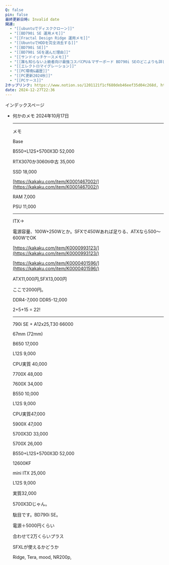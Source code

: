 ```yaml
---
Q: false
pin: false
最終更新日時: Invalid date
関連:
  - "[[ubuntuでディスククローン]]"
  - "[[BD790i SE 運用メモ]]"
  - "[[Fractal Design Ridge 運用メモ]]"
  - "[[UbuntuでHDDを完全消去する]]"
  - "[[BD790i SE]]"
  - "[[BD790i SEを選んだ理由]]"
  - "[[サンドイッチケースメモ]]"
  - "[[誰も知らない上級者向け最強コスパCPU＆マザーボード BD790i SEのどこよりも詳しい解説]]"
  - "[[エレクトロマイグレーション]]"
  - "[[PC環境&遍歴]]"
  - "[[PC更新2024秋]]"
  - "[[PCケース]]"
2ホップリンク: https://www.notion.so/1201121f1cf680deb46eef35d04c268d, https://www.notion.so/526abee8ef61413abf3cc752e7f9770f,https://www.notion.so/1101121f1cf680828c80e49572807ac8, https://www.notion.so/11e1121f1cf68051853decacc2ae16ff, https://www.notion.so/1201121f1cf680deb46eef35d04c268d,https://www.notion.so/10e1121f1cf680c4a8c5cecac6b48a9d, https://www.notion.so/1201121f1cf680deb46eef35d04c268d, https://www.notion.so/1271121f1cf680238e6cff8c963cf890,https://www.notion.so/1201121f1cf680deb46eef35d04c268d, https://www.notion.so/4c8b316727574480a55558a652120951, https://www.notion.so/f6213f62a50648ea840ef6533535916e,https://www.notion.so/1101121f1cf68073bfa9ec3235c06f61, https://www.notion.so/1141121f1cf68077ba36e8a857265fb0, https://www.notion.so/1191121f1cf68093a976e5387333ca4a, https://www.notion.so/1201121f1cf680deb46eef35d04c268d,https://www.notion.so/1101121f1cf68073bfa9ec3235c06f61, https://www.notion.so/1101121f1cf680828c80e49572807ac8, https://www.notion.so/11e1121f1cf68051853decacc2ae16ff, https://www.notion.so/1201121f1cf680deb46eef35d04c268d,https://www.notion.so/10e1121f1cf680c4a8c5cecac6b48a9d, https://www.notion.so/1101121f1cf680828c80e49572807ac8, https://www.notion.so/1141121f1cf68077ba36e8a857265fb0, https://www.notion.so/11e1121f1cf68051853decacc2ae16ff, https://www.notion.so/1201121f1cf680deb46eef35d04c268d,https://www.notion.so/1201121f1cf680deb46eef35d04c268d,https://www.notion.so/10e1121f1cf680c4a8c5cecac6b48a9d, https://www.notion.so/1201121f1cf68035a870db26fd6eed98, https://www.notion.so/1201121f1cf680deb46eef35d04c268d, https://www.notion.so/1211121f1cf6802386d1fdf5fe0b03f4, https://www.notion.so/1d8438c238c44e1385993f33636f0fbd, https://www.notion.so/264cf34df21246b78f4df2fd592f734d, https://www.notion.so/4c21e168c38c4c40971d368dc1a63347, https://www.notion.so/5d3b6c787dd546cfbabeae3fa7311715, https://www.notion.so/61f07e380208485594fb69d25c212af8, https://www.notion.so/685ee866407a41babbd548581ebdcd8b,https://www.notion.so/1101121f1cf68073bfa9ec3235c06f61, https://www.notion.so/11c1121f1cf68090b0a6fd9ac7c31c0a, https://www.notion.so/1201121f1cf680deb46eef35d04c268d, https://www.notion.so/526abee8ef61413abf3cc752e7f9770f
date: 2024-12-27T22:36
---
```

インデックスページ

  

  

  

- 何かのメモ 2024年10月17日
    
      
    
    ---
    
      
    
    メモ
    
    Base
    
    B550+L12S+5700X3D 52,000
    
    RTX3070か3060ti中古 35,000
    
      
    
    SSD 18,000
    
    [https://kakaku.com/item/K0001467002/](https://kakaku.com/item/K0001467002/)
    
    RAM 7,000
    
    PSU 11,000
    
      
    
      
    
    ---
    
      
    
    ITX→
    
    電源容量、100W+250Wとか。SFXで450Wあれば足りる、ATXなら500～600WでOK
    
    [https://kakaku.com/item/K0000993123/](https://kakaku.com/item/K0000993123/)
    
    [https://kakaku.com/item/K0000401596/](https://kakaku.com/item/K0000401596/)
    
    ATX11,000円,SFX13,000円
    
    ここで2000円。
    
      
    
    DDR4-7,000 DDR5-12,000
    
      
    
    2+5+15 = 22!
    
      
    
    ---
    
    790i SE + A12x25,T30 66000
    
    67mm (72mm)
    
      
    
    B650 17,000
    
    L12S 9,000
    
    CPU実質 40,000
    
    7700X 48,000
    
    7600X 34,000
    
      
    
    B550 10,000
    
    L12S 9,000
    
    CPU実質47,000
    
    5900X 47,000
    
    5700X3D 33,000
    
    5700X 26,000
    
      
    
    B550+L12S+5700X3D 52,000
    
      
    
      
    
    12600KF
    
      
    
      
    
    mini ITX 25,000
    
    L12S 9,000
    
    実質32,000
    
    5700X3Dじゃん。
    
    駄目です。BD790i SE。
    
      
    
    電源＋5000円くらい
    
    合わせて2万くらいプラス
    
      
    
    SFXLが使えるかどうか
    
    Ridge, Tera, mood, NR200p,